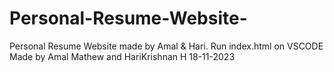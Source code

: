 # Personal-Resume-Website-
Personal Resume Website made by Amal &amp; Hari.
Run index.html on VSCODE
Made by Amal Mathew and HariKrishnan H
18-11-2023
